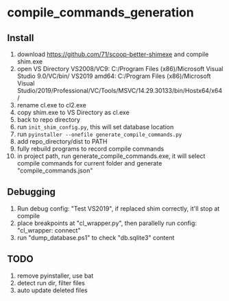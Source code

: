 # compile_commands_generation

## Install

1. download https://github.com/71/scoop-better-shimexe and compile shim.exe
1. open VS Directory 
    VS2008/VC9: C:/Program Files (x86)/Microsoft Visual Studio 9.0/VC/bin/
    VS2019 amd64: C:/Program Files (x86)/Microsoft Visual Studio/2019/Professional/VC/Tools/MSVC/14.29.30133/bin/Hostx64/x64/
1. rename cl.exe to cl2.exe
1. copy shim.exe to VS Directory as cl.exe
1. back to repo directory
1. run `init_shim_config.py`, this will set database location
1. run `pyinstaller --onefile generate_compile_commands.py`
1. add repo_directory/dist to PATH
1. fully rebuild programs to record compile commands
1. in project path, run generate_compile_commands.exe, 
it will select compile commands for current folder and generate "compile_commands.json"

## Debugging

1. Run debug config: "Test VS2019", if replaced shim correctly, it'll stop at compile
1. place breakpoints at "cl_wrapper.py", then parallelly run config: "cl_wrapper: connect"
1. run "dump_database.ps1" to check "db.sqlite3" content

## TODO
1. remove pyinstaller, use bat
1. detect run dir, filter files
1. auto update deleted files
